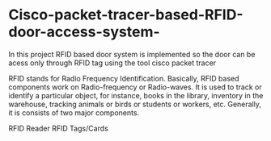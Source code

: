 # Cisco-packet-tracer-based-RFID-door-access-system-
In this  project  RFID based door system is implemented  so the door can be acess only through RFID tag using the tool cisco packet tracer

RFID stands for Radio Frequency Identification. Basically, RFID based components work on Radio-frequency or Radio-waves. It is used to track or identify a particular object, for instance, books in the library, inventory in the warehouse, tracking animals or birds or students or workers, etc.
Generally, it is consists of two major components.

RFID Reader
RFID Tags/Cards
